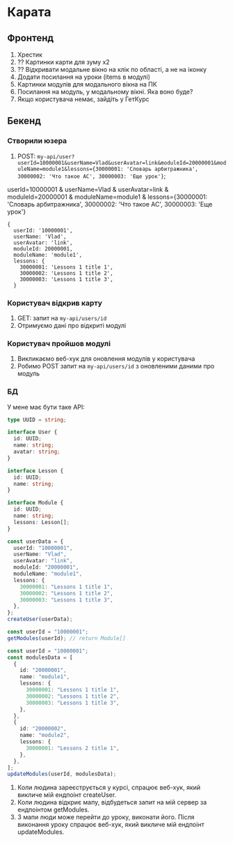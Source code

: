 # Карата

## Фронтенд

1. Хрестик
2. ?? Картинки карти для зуму х2
3. ?? Відкривати модальне вікно на клік по області, а не на іконку
4. Додати посилання на уроки (items в модулі)
5. Картинки модулів для модального вікна на ПК
6. Посилання на модуль, у модальному вікні. Яка воно буде?
7. Якщо користувача немає, зайдіть у ГетКурс

## Бекенд

### Створили юзера

1. POST: `my-api/user?userId=10000001&userName=Vlad&userAvatar=link&moduleId=20000001&moduleName=module1&lessons={30000001: 'Словарь арбитражника', 30000002: 'Что такое АС', 30000003: 'Еще урок'}`;

userId=10000001
&
userName=Vlad
&
userAvatar=link
&
moduleId=20000001
&
moduleName=module1
&
lessons={30000001: 'Словарь арбитражника', 30000002: 'Что такое АС', 30000003: 'Еще урок'}

```
{
  userId: '10000001',
  userName: 'Vlad',
  userAvatar: 'link',
  moduleId: 20000001,
  moduleName: 'module1',
  lessons: {
    30000001: 'Lessons 1 title 1',
    30000002: 'Lessons 1 title 2',
    30000003: 'Lessons 1 title 3',
  }
```

### Користувач відкрив карту

1. GET: запит на `my-api/users/id`
2. Отримуємо дані про відкриті модулі

### Користувач пройшов модулі

1. Викликаємо веб-хук для оновлення модулів у користувача
2. Робимо POST запит на `my-api/users/id` з оновленими даними про модуль

### БД

<!-- users:

- id — унікальний ідентифікатор користувача
- name — ім'я користувача
- modules — таблиця

modules:

- id — унікальний ідентифікатор модуля
- name — назва модуля
- lessons — JSON-об'єкт, який містить інформацію про всі уроки в модулі -->

У мене має бути таке API:

```ts
type UUID = string;

interface User {
  id: UUID;
  name: string;
  avatar: string;
}

interface Lesson {
  id: UUID;
  name: string;
}

interface Module {
  id: UUID;
  name: string;
  lessons: Lesson[];
}

const userData = {
  userId: "10000001",
  userName: "Vlad",
  userAvatar: "link",
  moduleId: "20000001",
  moduleName: "module1",
  lessons: {
    30000001: "Lessons 1 title 1",
    30000002: "Lessons 1 title 2",
    30000003: "Lessons 1 title 3",
  },
};
createUser(userData);

const userId = "10000001";
getModules(userId); // return Module[]

const userId = "10000001";
const modulesData = [
  {
    id: "20000001",
    name: "module1",
    lessons: {
      30000001: "Lessons 1 title 1",
      30000002: "Lessons 1 title 2",
      30000003: "Lessons 1 title 3",
    },
  },
  {
    id: "20000002",
    name: "module2",
    lessons: {
      30000001: "Lessons 2 title 1",
    },
  },
];
updateModules(userId, modulesData);
```

1. Коли людина зареєструється у курсі, спрацює веб-хук, який викличе мій ендпоінт createUser.
2. Коли людина відкриє мапу, відбудеться запит на мій сервер за ендпоінтом getModules.
3. З мапи люди може перейти до уроку, виконати його. Після виконання уроку спрацює веб-хук, який викличе мій ендпоінт updateModules.
